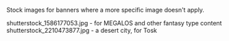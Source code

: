 Stock images for banners where a more specific image doesn't apply.

shutterstock_1586177053.jpg - for MEGALOS and other fantasy type content
shutterstock_2210473877.jpg - a desert city, for Tosk